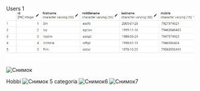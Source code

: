 Users 1
![image](https://raw.githubusercontent.com/Jsttta/Jsttta/main/Снимок%204.PNG)

![Снимок](https://github.com/Jsttta/Jsttta/assets/145556802/3cf5247e-dbff-463a-a04e-567eb2b6e0c8)

Hobbi
![Снимок 5](https://github.com/Jsttta/Jsttta/assets/145556802/1de1735a-904c-4833-8148-5f1b794e126f)
categoria
![Снимок6](https://github.com/Jsttta/Jsttta/assets/145556802/86057507-e087-4372-80af-331a29940c77)
![Снимок7](https://github.com/Jsttta/Jsttta/assets/145556802/89f1c039-656f-4011-ae9f-654e0922eb83)
